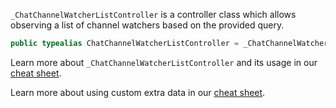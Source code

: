 
`_ChatChannelWatcherListController` is a controller class which allows observing a list of
channel watchers based on the provided query.

``` swift
public typealias ChatChannelWatcherListController = _ChatChannelWatcherListController<NoExtraData>
```

Learn more about `_ChatChannelWatcherListController` and its usage in our [cheat sheet](https://github.com/GetStream/stream-chat-swift/wiki/StreamChat-SDK-Cheat-Sheet#user-list).

> 

Learn more about using custom extra data in our [cheat sheet](https://github.com/GetStream/stream-chat-swift/wiki/Cheat-Sheet#working-with-extra-data).
